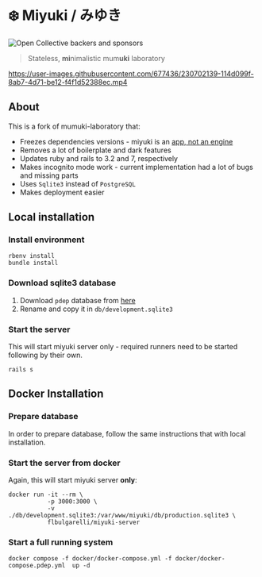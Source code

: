 # ❄️ Miyuki / みゆき

![Open Collective backers and sponsors](https://img.shields.io/opencollective/all/mumuki?color=%23ff5b81)

> Stateless, **mi**nimalistic mum**uki** laboratory

https://user-images.githubusercontent.com/677436/230702139-114d099f-8ab7-4d71-be12-f4f1d52388ec.mp4

## About

This is a fork of mumuki-laboratory that:

  * Freezes dependencies versions - miyuki is an [app, not an engine](https://guides.rubyonrails.org/engines.html)
  * Removes a lot of boilerplate and dark features
  * Updates ruby and rails to 3.2 and 7, respectively
  * Makes incognito mode work - current implementation had a lot of bugs and missing parts
  * Uses `Sqlite3` instead of `PostgreSQL`
  * Makes deployment easier

## Local installation

### Install environment

```
rbenv install
bundle install
```

### Download sqlite3 database

1. Download `pdep` database from [here](https://drive.google.com/file/d/1ecb0zk7EDY-71P_H-2lvX26DrsWGLOrj/view?usp=sharing)
2. Rename and copy it in `db/development.sqlite3`

### Start the server

This will start miyuki server only - required runners need to be started following by their own.

```
rails s
```

## Docker Installation

### Prepare database

In order to prepare database, follow the same instructions that with local installation.

### Start the server from docker

Again, this will start miyuki server **only**:

```
docker run -it --rm \
           -p 3000:3000 \
           -v ./db/development.sqlite3:/var/www/miyuki/db/production.sqlite3 \
           flbulgarelli/miyuki-server
```

### Start a full running system

```
docker compose -f docker/docker-compose.yml -f docker/docker-compose.pdep.yml  up -d
```
